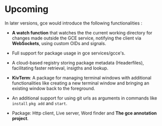 # Upcoming

In later versions, gce would introduce the following functionalities :

- **A watch function** that watches the the current working directory
  for changes made outside the GCE service, notifying the client via **WebSockets**,
  using custom OIDs and signals.

- Full support for package usage in gce services/gcce's.

- A cloud-based registry storing package metadata (Headerfiles), facilitating faster retrieval, insigths and lookup.

- **KivTerm**: A package for managing terminal windows with additional functionalities like creating a new terminal window and bringing an existing window back to the foreground.

- An additional support for using git urls as arguments in commands like `install` `pkg add` and `start`.

- Package: Http client, Live server, Word finder and **The gce annotation project**.
